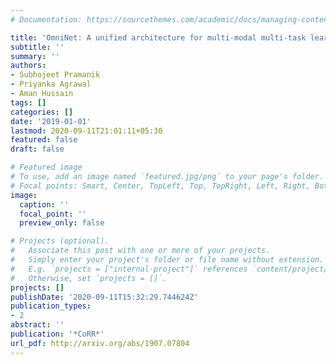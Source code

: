```yaml
---
# Documentation: https://sourcethemes.com/academic/docs/managing-content/

title: 'OmniNet: A unified architecture for multi-modal multi-task learning'
subtitle: ''
summary: ''
authors:
- Subhojeet Pramanik
- Priyanka Agrawal
- Aman Hussain
tags: []
categories: []
date: '2019-01-01'
lastmod: 2020-09-11T21:01:11+05:30
featured: false
draft: false

# Featured image
# To use, add an image named `featured.jpg/png` to your page's folder.
# Focal points: Smart, Center, TopLeft, Top, TopRight, Left, Right, BottomLeft, Bottom, BottomRight.
image:
  caption: ''
  focal_point: ''
  preview_only: false

# Projects (optional).
#   Associate this post with one or more of your projects.
#   Simply enter your project's folder or file name without extension.
#   E.g. `projects = ["internal-project"]` references `content/project/deep-learning/index.md`.
#   Otherwise, set `projects = []`.
projects: []
publishDate: '2020-09-11T15:32:29.744624Z'
publication_types:
- 2
abstract: ''
publication: '*CoRR*'
url_pdf: http://arxiv.org/abs/1907.07804
---
```

